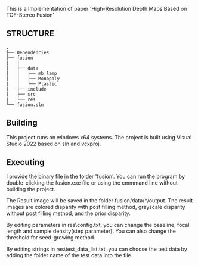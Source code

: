 This is a Implementation of paper 'High-Resolution Depth Maps Based on TOF-Stereo Fusion'

## STRUCTURE
``` text
.
├── Dependencies
├── fusion
|   │
|   ├── data 
|   │   ├── mb_lamp
|   │   ├── Monopoly
|   │   └── Plastic
|   ├── include
|   ├── src
|   └── res
└── fusion.sln
```

## Building

This project runs on windows x64 systems. The project is built using Visual Studio 2022 based on sln and vcxproj.

## Executing

I provide the binary file in the folder 'fusion'. You can run the program by double-clicking the fusion.exe file or using the cmmmand line without building the project.

The Result image will be saved in the folder fusion/data/*/output. The result images are colored disparity with post filling method, grayscale disparity without post filling method, and the prior disparity.

By editing parameters in res\config.txt, you can change the baseline, focal length and sample density(step parameter). You can also change the threshold for seed-growing method.

By editing strings in res\test_data_list.txt, you can choose the test data by adding the folder name of the test data into the file.
